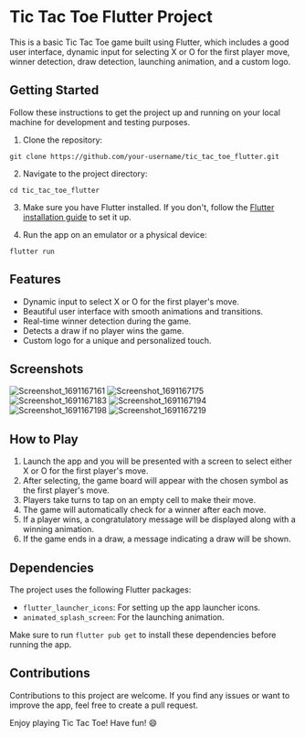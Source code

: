 # Tic Tac Toe Flutter Project

This is a basic Tic Tac Toe game built using Flutter, which includes a good user interface, dynamic input for selecting X or O for the first player move, winner detection, draw detection, launching animation, and a custom logo.

## Getting Started

Follow these instructions to get the project up and running on your local machine for development and testing purposes.

1. Clone the repository:

```
git clone https://github.com/your-username/tic_tac_toe_flutter.git
```

2. Navigate to the project directory:

```
cd tic_tac_toe_flutter
```

3. Make sure you have Flutter installed. If you don't, follow the [Flutter installation guide](https://flutter.dev/docs/get-started/install) to set it up.

4. Run the app on an emulator or a physical device:

```
flutter run
```

## Features

- Dynamic input to select X or O for the first player's move.
- Beautiful user interface with smooth animations and transitions.
- Real-time winner detection during the game.
- Detects a draw if no player wins the game.
- Custom logo for a unique and personalized touch.

## Screenshots

![Screenshot_1691167161](https://github.com/Vinay94278/TIC-TAC-TOE/assets/106542979/2ffdbb6f-02f3-4317-b288-730a2720ed41)
![Screenshot_1691167175](https://github.com/Vinay94278/TIC-TAC-TOE/assets/106542979/6fe7592f-ecb5-46df-bc96-1b214997945d)
![Screenshot_1691167183](https://github.com/Vinay94278/TIC-TAC-TOE/assets/106542979/691eddfe-67d1-439a-a4f6-219cae285949)
![Screenshot_1691167194](https://github.com/Vinay94278/TIC-TAC-TOE/assets/106542979/7db6d981-e725-4998-b6fb-7c8f8087e874)
![Screenshot_1691167198](https://github.com/Vinay94278/TIC-TAC-TOE/assets/106542979/d0325563-c933-4388-a947-c5bac22c768f)
![Screenshot_1691167219](https://github.com/Vinay94278/TIC-TAC-TOE/assets/106542979/15cb8f50-22e2-4e47-9dc0-f6a434154c8f)

## How to Play

1. Launch the app and you will be presented with a screen to select either X or O for the first player's move.
2. After selecting, the game board will appear with the chosen symbol as the first player's move.
3. Players take turns to tap on an empty cell to make their move.
4. The game will automatically check for a winner after each move.
5. If a player wins, a congratulatory message will be displayed along with a winning animation.
6. If the game ends in a draw, a message indicating a draw will be shown.

## Dependencies

The project uses the following Flutter packages:

- `flutter_launcher_icons`: For setting up the app launcher icons.
- `animated_splash_screen`: For the launching animation.

Make sure to run `flutter pub get` to install these dependencies before running the app.

## Contributions

Contributions to this project are welcome. If you find any issues or want to improve the app, feel free to create a pull request.

Enjoy playing Tic Tac Toe! Have fun! 😄
